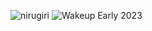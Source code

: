 ![nirugiri](https://img.shields.io/static/v1?label=nirugiri&message=1304195&color=ff69b4)
![Wakeup Early 2023](https://img.shields.io/badge/Wakeup_Early_2023-42/44-blue)
